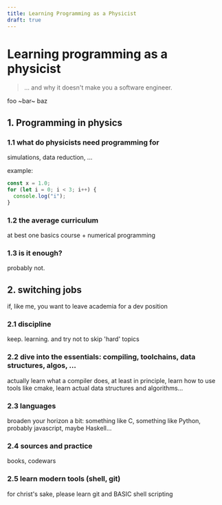 ```yaml
---
title: Learning Programming as a Physicist
draft: true
---
```

# Learning programming as a physicist

> ... and why it doesn't make you a software engineer.

foo ~bar~ baz

## 1. Programming in physics

### 1.1 what do physicists need programming for

simulations, data reduction, ...

example:

~~~typescript
const x = 1.0;
for (let i = 0; i < 3; i++) {
  console.log("i");
}
~~~

### 1.2 the average curriculum

at best one basics course + numerical programming

### 1.3 is it enough?

probably not.

## 2. switching jobs

if, like me, you want to leave academia for a dev position

### 2.1 discipline

keep. learning. and try not to skip 'hard' topics

### 2.2 dive into the essentials: compiling, toolchains, data structures, algos, ...

actually learn what a compiler does, at least in principle, learn how to use tools like cmake, learn
actual data structures and algorithms...

### 2.3 languages

broaden your horizon a bit: something like C, something like Python, probably javascript, maybe
Haskell...

### 2.4 sources and practice

books, codewars

### 2.5 learn modern tools (shell, git)

for christ's sake, please learn git and BASIC shell scripting

